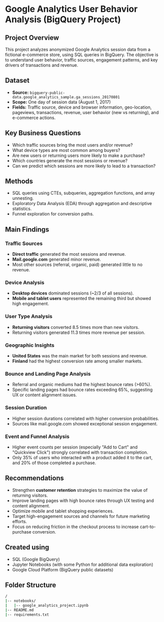# Google Analytics User Behavior Analysis (BigQuery Project)

## Project Overview

This project analyzes anonymized Google Analytics session data from a fictional e-commerce store, using SQL queries in BigQuery. The objective is to understand user behavior, traffic sources, engagement patterns, and key drivers of transactions and revenue.

## Dataset

- **Source:** `bigquery-public-data.google_analytics_sample.ga_sessions_20170801`
- **Scope:** One day of session data (August 1, 2017)
- **Fields:** Traffic source, device and browser information, geo-location, pageviews, transactions, revenue, user behavior (new vs returning), and e-commerce actions.

## Key Business Questions

- Which traffic sources bring the most users and/or revenue?
- What device types are most common among buyers?
- Are new users or returning users more likely to make a purchase?
- Which countries generate the most sessions or revenue?
- Can we predict which sessions are more likely to lead to a transaction?

## Methods

- SQL queries using CTEs, subqueries, aggregation functions, and array unnesting.
- Exploratory Data Analysis (EDA) through aggregation and descriptive statistics.
- Funnel exploration for conversion paths.

## Main Findings

### Traffic Sources
- **Direct traffic** generated the most sessions and revenue.
- **Mail.google.com** generated minor revenue.
- Most other sources (referral, organic, paid) generated little to no revenue.

### Device Analysis
- **Desktop devices** dominated sessions (~2/3 of all sessions).
- **Mobile and tablet users** represented the remaining third but showed high engagement.

### User Type Analysis
- **Returning visitors** converted 8.5 times more than new visitors.
- Returning visitors generated 11.3 times more revenue per session.

### Geographic Insights
- **United States** was the main market for both sessions and revenue.
- **Finland** had the highest conversion rate among smaller markets.

### Bounce and Landing Page Analysis
- Referral and organic mediums had the highest bounce rates (>60%).
- Specific landing pages had bounce rates exceeding 65%, suggesting UX or content alignment issues.

### Session Duration
- Higher session durations correlated with higher conversion probabilities.
- Sources like mail.google.com showed exceptional session engagement.

### Event and Funnel Analysis
- Higher event counts per session (especially "Add to Cart" and "Quickview Click") strongly correlated with transaction completion.
- Only 35% of users who interacted with a product added it to the cart, and 20% of those completed a purchase.

## Recommendations
- Strengthen **customer retention** strategies to maximize the value of returning visitors.
- Improve landing pages with high bounce rates through UX testing and content alignment.
- Optimize mobile and tablet shopping experiences.
- Target high-engagement sources and channels for future marketing efforts.
- Focus on reducing friction in the checkout process to increase cart-to-purchase conversion.

## Created using
- SQL (Google BigQuery)
- Jupyter Notebooks (with some Python for additional data exploration)
- Google Cloud Platform (BigQuery public datasets)

## Folder Structure

```bash
/
|-- notebooks/
|   |-- google_analytics_project.ipynb
|-- README.md
|-- requirements.txt
```

